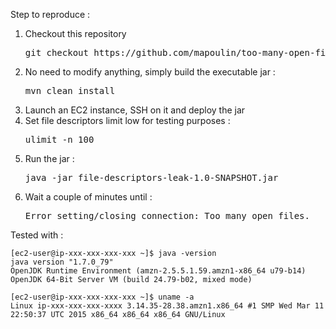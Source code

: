 Step to reproduce :

<ol>
<li>Checkout this repository
        <pre>git checkout https://github.com/mapoulin/too-many-open-files.git</pre>
</li>
<li>No need to modify anything, simply build the executable jar : 
        <pre>mvn clean install</pre>
</li>
<li>Launch an EC2 instance, SSH on it and deploy the jar</li>
<li>Set file descriptors limit low for testing purposes :
        <pre>ulimit -n 100</pre>
</li>
<li>Run the jar :
        <pre>java -jar file-descriptors-leak-1.0-SNAPSHOT.jar</pre>
</li>
<li>Wait a couple of minutes until : 
        <pre>Error setting/closing connection: Too many open files.</pre>
</li>
</ol>

Tested with :

    [ec2-user@ip-xxx-xxx-xxx-xxx ~]$ java -version
    java version "1.7.0_79"
    OpenJDK Runtime Environment (amzn-2.5.5.1.59.amzn1-x86_64 u79-b14)
    OpenJDK 64-Bit Server VM (build 24.79-b02, mixed mode)

    [ec2-user@ip-xxx-xxx-xxx-xxx ~]$ uname -a
    Linux ip-xxx-xxx-xxx-xxxx 3.14.35-28.38.amzn1.x86_64 #1 SMP Wed Mar 11 22:50:37 UTC 2015 x86_64 x86_64 x86_64 GNU/Linux
